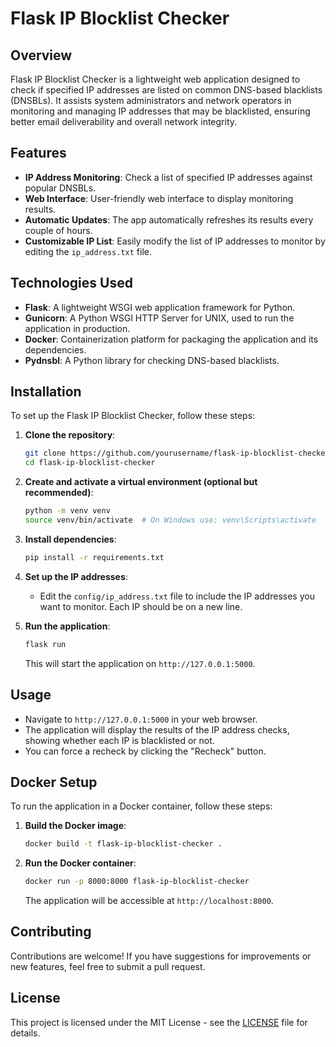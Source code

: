 # Flask IP Blocklist Checker

## Overview

Flask IP Blocklist Checker is a lightweight web application designed to check if specified IP addresses are listed on common DNS-based blacklists (DNSBLs). It assists system administrators and network operators in monitoring and managing IP addresses that may be blacklisted, ensuring better email deliverability and overall network integrity.

## Features

- **IP Address Monitoring**: Check a list of specified IP addresses against popular DNSBLs.
- **Web Interface**: User-friendly web interface to display monitoring results.
- **Automatic Updates**: The app automatically refreshes its results every couple of hours.
- **Customizable IP List**: Easily modify the list of IP addresses to monitor by editing the `ip_address.txt` file.

## Technologies Used

- **Flask**: A lightweight WSGI web application framework for Python.
- **Gunicorn**: A Python WSGI HTTP Server for UNIX, used to run the application in production.
- **Docker**: Containerization platform for packaging the application and its dependencies.
- **Pydnsbl**: A Python library for checking DNS-based blacklists.

## Installation

To set up the Flask IP Blocklist Checker, follow these steps:

1. **Clone the repository**:
   ```bash
   git clone https://github.com/yourusername/flask-ip-blocklist-checker.git
   cd flask-ip-blocklist-checker
   ```

2. **Create and activate a virtual environment (optional but recommended)**:
   ```bash
   python -m venv venv
   source venv/bin/activate  # On Windows use: venv\Scripts\activate
   ```

3. **Install dependencies**:
   ```bash
   pip install -r requirements.txt
   ```

4. **Set up the IP addresses**:
   - Edit the `config/ip_address.txt` file to include the IP addresses you want to monitor. Each IP should be on a new line.

5. **Run the application**:
   ```bash
   flask run
   ```

   This will start the application on `http://127.0.0.1:5000`.

## Usage

- Navigate to `http://127.0.0.1:5000` in your web browser.
- The application will display the results of the IP address checks, showing whether each IP is blacklisted or not.
- You can force a recheck by clicking the "Recheck" button.

## Docker Setup

To run the application in a Docker container, follow these steps:

1. **Build the Docker image**:
   ```bash
   docker build -t flask-ip-blocklist-checker .
   ```

2. **Run the Docker container**:
   ```bash
   docker run -p 8000:8000 flask-ip-blocklist-checker
   ```

   The application will be accessible at `http://localhost:8000`.

## Contributing

Contributions are welcome! If you have suggestions for improvements or new features, feel free to submit a pull request.

## License

This project is licensed under the MIT License - see the [LICENSE](LICENSE) file for details.
```
